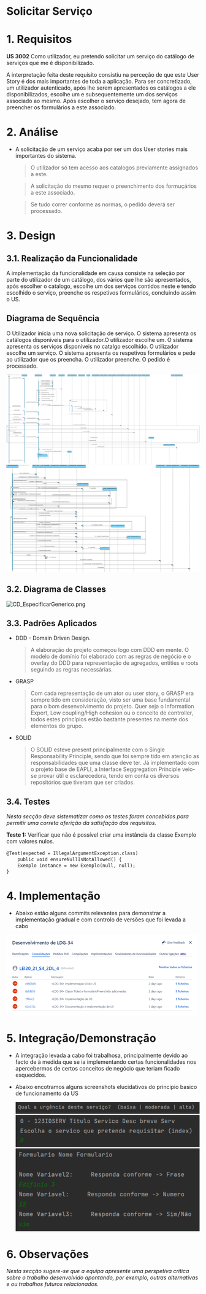  Solicitar Serviço
=======================================


# 1. Requisitos


**US 3002** Como utilizador, eu pretendo solicitar um serviço do catálogo de serviços que me é disponibilizado.

A interpretação feita deste requisito consistiu na perceção de que este User Story é dos mais importantes de toda a aplicação. Para ser concretizado, um utilizador autenticado, após lhe serem apresentados os catálogos a ele disponibilizados, escolhe um e subsequentemente um dos serviços associado ao mesmo.
Após escolher o serviço desejado, tem agora de preencher os formulários a este associado.
# 2. Análise

- A solicitação de um serviço acaba por ser um dos User stories mais importantes do sistema.
  > O utilizador só tem acesso aos catalogos previamente assignados a este.

  > A solicitação do mesmo requer o preenchimento dos formuçários a este associado.
  
  > Se tudo correr conforme as normas, o pedido deverá ser processado.

# 3. Design

## 3.1. Realização da Funcionalidade

A implementação da funcionalidade em causa consiste na seleção por parte do utilizador de um catálogo, dos vários que lhe são apresentados,
após escolher o catalogo, escolhe um dos serviços contidos neste e tendo escolhido o serviço, preenche os respetivos formulários, concluindo assim o US.

## Diagrama de Sequência ##


O Utilizador inicia uma nova solicitação de serviço. O sistema apresenta os catálogos disponíveis para o utilizador.O utilizador escolhe um. 
O sistema apresenta os serviços disponíveis no catalgo escolhido. O utilizador escolhe um serviço. O sistema apresenta os respetivos formulários e pede ao utilizador que os preencha. O utilizador preenche. O pedido é processado.


![US3002.png](US3002_SD.png)
![US3002_2.png](US3002_SD_2.png)
## 3.2. Diagrama de Classes


![CD_EspecificarGenerico.png](CD_EspecificarGenerico.png)
## 3.3. Padrões Aplicados

* DDD - Domain Driven Design. 
    >A elaboração do projeto começou logo com DDD em mente. O modelo de domínio foi elaborado com as regras de negócio e o overlay do DDD para representação de agregados, entities e roots seguindo as regras necessárias.

* GRASP
  >Com cada representação de um ator ou user story, o GRASP era sempre tido em consideração, visto ser uma base fundamental para o bom desenvolvimento do projeto.
  > Quer seja o Information Expert, Low coupling/High cohesion ou o conceito de controller, todos estes princípios estão bastante presentes na mente dos elementos do grupo.
  
* SOLID
    > O SOLID esteve present principalmente com o Single Responsability Principle, sendo que foi sempre tido em atenção as responsabilidades que uma classe deve ter.
    >Já implementado com o projeto base de EAPLI, a Interface Seggregation Principle veio-se provar útil e esclarecedora, tendo em conta os diversos repositórios que tiveram que ser criados.
## 3.4. Testes 
*Nesta secção deve sistematizar como os testes foram concebidos para permitir uma correta aferição da satisfação dos requisitos.*

**Teste 1:** Verificar que não é possível criar uma instância da classe Exemplo com valores nulos.

	@Test(expected = IllegalArgumentException.class)
		public void ensureNullIsNotAllowed() {
		Exemplo instance = new Exemplo(null, null);
	}

# 4. Implementação

- Abaixo estão alguns commits relevantes para demonstrar a implementação gradual e com controlo de versões que foi levada a cabo

![commits.png](commits.png)


# 5. Integração/Demonstração

- A integração levada a cabo foi trabalhosa, principalmente devido ao facto de à medida que se ia implementando certas funcionalidades nos apercebermos de certos conceitos de negócio que teriam ficado esquecidos.

- Abaixo encotramos alguns screenshots elucidativos do principio basico de funcionamento da US  



  ![1.png](1.png)
  ![2.png](2.png)
  ![3.png](3.png)
# 6. Observações

*Nesta secção sugere-se que a equipa apresente uma perspetiva critica sobre o trabalho desenvolvido apontando, por exemplo, outras alternativas e ou trabalhos futuros relacionados.*



